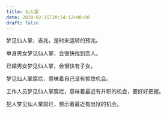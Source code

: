 ```yaml
---
title: 仙人掌
date: 2020-02-15T20:54:12+08:00
draft: false
---
```


梦见仙人掌，吉兆，是时来运转的预兆。<br>


单身男女梦见仙人掌，会很快找到恋人。<br>


已婚男女梦见仙人掌，会很快有子女。<br>


梦见仙人掌腐烂，意味着自己没有抓住机会。<br>


工作人员梦见仙人掌腐烂，意味着最近有升职的机会，要好好把握。<br>


犯人梦见仙人掌腐烂，预示着最近有出狱的机会。<br>
